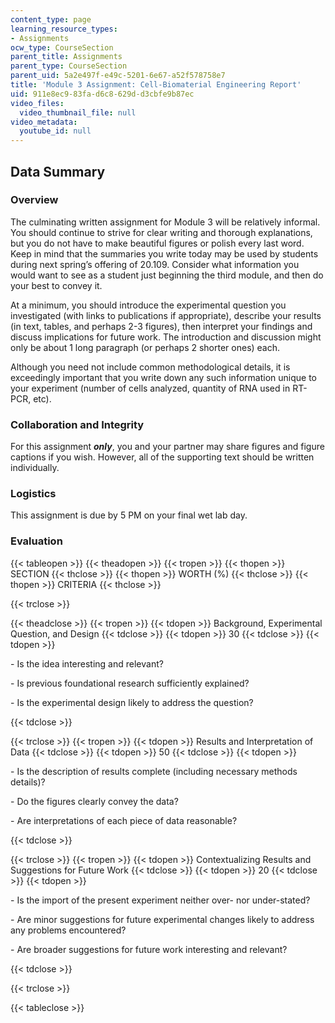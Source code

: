 ```yaml
---
content_type: page
learning_resource_types:
- Assignments
ocw_type: CourseSection
parent_title: Assignments
parent_type: CourseSection
parent_uid: 5a2e497f-e49c-5201-6e67-a52f578758e7
title: 'Module 3 Assignment: Cell-Biomaterial Engineering Report'
uid: 911e8ec9-83fa-d6c8-629d-d3cbfe9b87ec
video_files:
  video_thumbnail_file: null
video_metadata:
  youtube_id: null
---
```


Data Summary
------------

### Overview

The culminating written assignment for Module 3 will be relatively informal. You should continue to strive for clear writing and thorough explanations, but you do not have to make beautiful figures or polish every last word. Keep in mind that the summaries you write today may be used by students during next spring’s offering of 20.109. Consider what information you would want to see as a student just beginning the third module, and then do your best to convey it.

At a minimum, you should introduce the experimental question you investigated (with links to publications if appropriate), describe your results (in text, tables, and perhaps 2-3 figures), then interpret your findings and discuss implications for future work. The introduction and discussion might only be about 1 long paragraph (or perhaps 2 shorter ones) each.

Although you need not include common methodological details, it is exceedingly important that you write down any such information unique to your experiment (number of cells analyzed, quantity of RNA used in RT-PCR, etc).

### Collaboration and Integrity

For this assignment _**only**_, you and your partner may share figures and figure captions if you wish. However, all of the supporting text should be written individually.

### Logistics

This assignment is due by 5 PM on your final wet lab day.

### Evaluation

{{< tableopen >}}
{{< theadopen >}}
{{< tropen >}}
{{< thopen >}}
SECTION
{{< thclose >}}
{{< thopen >}}
WORTH (%)
{{< thclose >}}
{{< thopen >}}
CRITERIA
{{< thclose >}}

{{< trclose >}}

{{< theadclose >}}
{{< tropen >}}
{{< tdopen >}}
Background, Experimental Question, and Design
{{< tdclose >}}
{{< tdopen >}}
30
{{< tdclose >}}
{{< tdopen >}}


\- Is the idea interesting and relevant?

\- Is previous foundational research sufficiently explained?

\- Is the experimental design likely to address the question?


{{< tdclose >}}

{{< trclose >}}
{{< tropen >}}
{{< tdopen >}}
Results and Interpretation of Data
{{< tdclose >}}
{{< tdopen >}}
50
{{< tdclose >}}
{{< tdopen >}}


\- Is the description of results complete (including necessary methods details)?

\- Do the figures clearly convey the data?

\- Are interpretations of each piece of data reasonable?


{{< tdclose >}}

{{< trclose >}}
{{< tropen >}}
{{< tdopen >}}
Contextualizing Results and Suggestions for Future Work
{{< tdclose >}}
{{< tdopen >}}
20
{{< tdclose >}}
{{< tdopen >}}


\- Is the import of the present experiment neither over- nor under-stated?

\- Are minor suggestions for future experimental changes likely to address any problems encountered?

\- Are broader suggestions for future work interesting and relevant?


{{< tdclose >}}

{{< trclose >}}

{{< tableclose >}}